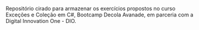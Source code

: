 Repositório cirado para armazenar os exercícios propostos no curso Exceções e Coleção em C#,  Bootcamp Decola Avanade, em parceria com a Digital Innovation One - DIO. 

